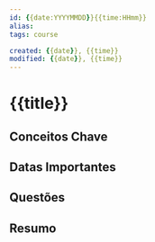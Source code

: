 ```yaml
---
id: {{date:YYYYMMDD}}{{time:HHmm}}
alias: 
tags: course

created: {{date}}, {{time}}
modified: {{date}}, {{time}}
---
```

# {{title}}

## Conceitos Chave

## Datas Importantes

## Questões

## Resumo

